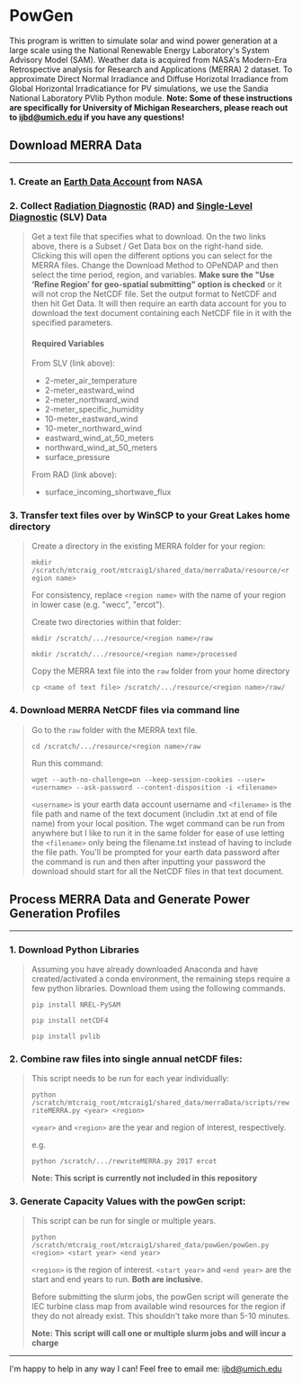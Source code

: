 PowGen
=====

This program is written to simulate solar and wind power generation at a large scale using the National Renewable Energy Laboratory's System Advisory Model (SAM). Weather data is acquired from NASA's Modern-Era Retrospective analysis for Research and Applications (MERRA) 2 dataset. To approximate Direct Normal Irradiance and Diffuse Horizotal Irradiance from Global Horizontal Irradicatiance for PV simulations, we use the Sandia National Laboratory PVlib Python module. **Note: Some of these instructions are specifically for University of Michigan Researchers, please reach out to ijbd@umich.edu if you have any questions!**


## Download MERRA Data
_________

### 1. Create an [Earth Data Account](https://disc.gsfc.nasa.gov/datasets/M2T1NXRAD_5.12.4/summary?keywords=%22MERRA-2%22) from NASA

### 2. Collect [Radiation Diagnostic](https://disc.gsfc.nasa.gov/datasets/M2T1NXRAD_5.12.4/summary?keywords=%22MERRA-2%22) (RAD) and [Single-Level Diagnostic](https://disc.gsfc.nasa.gov/datasets/M2T1NXSLV_5.12.4/summary?keywords=%22MERRA-2%22) (SLV) Data

> Get a text file that specifies what to download. On the two links above, there is a Subset / Get Data box on the right-hand side. Clicking this will open the different options you can select for the MERRA files. Change the Download Method to  OPeNDAP  and then select the time period, region, and variables. **Make sure the  "Use ‘Refine Region’ for geo-spatial submitting" option is checked** or it will not crop the NetCDF file. Set the output format to NetCDF and then hit Get Data. It will then require an earth data account for you to download the text document containing each NetCDF file in it with the specified parameters.
>
> #### Required Variables
> From SLV (link above): 
> - 2-meter_air_temperature
> - 2-meter_eastward_wind
> - 2-meter_northward_wind
> - 2-meter_specific_humidity
> - 10-meter_eastward_wind
> - 10-meter_northward_wind
> - eastward_wind_at_50_meters
> - northward_wind_at_50_meters 
> - surface_pressure
> 
> From RAD (link above):
> - surface_incoming_shortwave_flux

### 3. Transfer text files over by WinSCP to your Great Lakes home directory

> Create a directory in the existing MERRA folder for your region:
>
> `mkdir /scratch/mtcraig_root/mtcraig1/shared_data/merraData/resource/<region name>`
>
> For consistency, replace `<region name>` with the name of your region in lower case (e.g. "wecc", "ercot").
>
> Create two directories within that folder:
>
> `mkdir /scratch/.../resource/<region name>/raw`
>
> `mkdir /scratch/.../resource/<region name>/processed`
>
> Copy the MERRA text file into the `raw` folder from your home directory
>
> `cp <name of text file> /scratch/.../resource/<region name>/raw/`

### 4. Download MERRA NetCDF files via command line

> Go to the `raw` folder with the MERRA text file.
>
> `cd /scratch/.../resource/<region name>/raw`
>
> Run this command: 
>
> `wget --auth-no-challenge=on --keep-session-cookies --user=<username> --ask-password --content-disposition -i <filename>`   
>
>`<username>` is your earth data account username and `<filename>` is the file path and name of the text document (includin .txt at end of file name) from your local position. The wget command can be run from anywhere but I like to run it in the same folder for ease of use letting the `<filename>` only being the filename.txt instead of having to include the file path. You'll be prompted for your earth data password after the command is run and then after inputting your password the download should start for all the NetCDF files in that text document. 

## Process MERRA Data and Generate Power Generation Profiles
____________________

### 1. Download Python Libraries

> Assuming you have already downloaded Anaconda and have created/activated a conda environment, the remaining steps require a few python libraries. Download them using the following commands.
>
> `pip install NREL-PySAM`
>
> `pip install netCDF4`
>
> `pip install pvlib`

### 2. Combine raw files into single annual netCDF files:

> This script needs to be run for each year individually:
>
> `python /scratch/mtcraig_root/mtcraig1/shared_data/merraData/scripts/rewriteMERRA.py <year> <region>` 
>
>`<year>` and `<region>` are the year and region of interest, respectively.
>
> e.g.
>
> `python /scratch/.../rewriteMERRA.py 2017 ercot`
>
> **Note: This script is currently not included in this repository**

### 3. Generate Capacity Values with the **powGen** script:

> This script can be run for single or multiple years.
> 
> `python /scratch/mtcraig_root/mtcraig1/shared_data/powGen/powGen.py <region> <start year> <end year>`
>
> `<region>` is the region of interest. `<start year>` and `<end year>` are the start and end years to run. **Both are inclusive.**
>
> Before submitting the slurm jobs, the powGen script will generate the IEC turbine class map from available wind resources for the region if they do not already exist. This shouldn't take more than 5-10 minutes.
>
>**Note: This script will call one or multiple slurm jobs and will incur a charge**

_______
I'm happy to help in any way I can! Feel free to email me: ijbd@umich.edu

 

